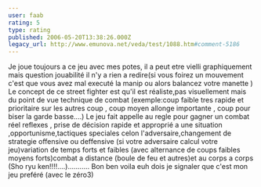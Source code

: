 ```yaml
---
user: faab
rating: 5
type: rating
published: 2006-05-20T13:38:26.000Z
legacy_url: http://www.emunova.net/veda/test/1088.htm#comment-5186
---
```

Je joue toujours a ce jeu avec mes potes, il a peut etre vielli graphiquement mais question jouabilité il n'y a rien a redire(si vous foirez un mouvement c'est que vous avez mal executé la manip ou alors balancez votre manette )
Le concept de ce street fighter est qu'il est réaliste,pas visuellement mais du point de vue technique de combat (exemple:coup faible tres rapide et prioritaire sur les autres coup , coup moyen allonge importante , coup pour biser la garde basse....)
Le jeu fait appelle au regle pour gagner un combat réel reflexes , prise de décision rapide et approprié a une situation ,opportunisme,tactiques speciales celon l'adversaire,changement de strategie offensive ou deffensive (si votre adversaire calcul votre jeu)variation de temps forts et faibles (avec alternance de coups faibles moyens forts)combat a distance (boule de feu et autres)et au corps a corps (Sho ryu ken!!!!....)...........
Bon ben voila euh dois je signaler que c'est mon jeu preféré (avec le zéro3)
